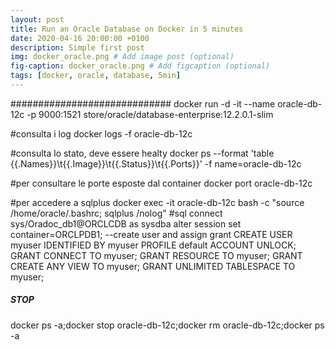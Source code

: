 ```yaml
---
layout: post
title: Run an Oracle Database on Docker in 5 minutes
date: 2020-04-16 20:00:00 +0100
description: Simple first post
img: docker_oracle.png # Add image post (optional)
fig-caption: docker_oracle.png # Add figcaption (optional)
tags: [docker, oracle, database, 5min]
---
```


#############################
docker run -d -it --name oracle-db-12c -p 9000:1521 store/oracle/database-enterprise:12.2.0.1-slim

#consulta i log
docker logs -f oracle-db-12c

#consulta lo stato, deve essere healty
docker ps --format 'table {{.Names}}\t{{.Image}}\t{{.Status}}\t{{.Ports}}' -f name=oracle-db-12c

#per consultare le porte esposte dal container
docker port oracle-db-12c

#per accedere a sqlplus
docker exec -it oracle-db-12c bash -c "source /home/oracle/.bashrc; sqlplus /nolog"
#sql
connect sys/Oradoc_db1@ORCLCDB as sysdba
alter session set container=ORCLPDB1;
--create user and assign grant
CREATE USER myuser IDENTIFIED BY myuser
    PROFILE default
    ACCOUNT UNLOCK;
GRANT CONNECT TO myuser;
GRANT RESOURCE TO myuser;
GRANT CREATE ANY VIEW TO myuser;
GRANT UNLIMITED TABLESPACE TO myuser;


##### STOP
docker ps -a;docker stop oracle-db-12c;docker rm oracle-db-12c;docker ps -a
